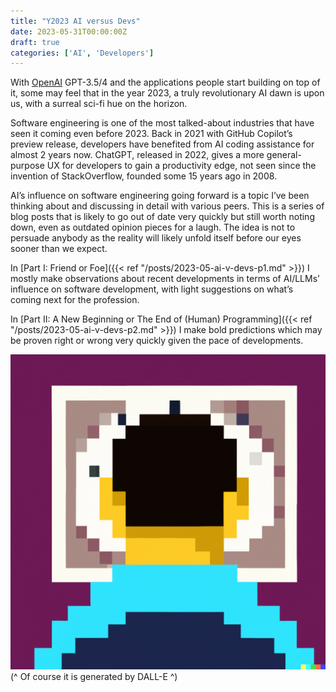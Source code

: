 ```yaml
---
title: "Y2023 AI versus Devs"
date: 2023-05-31T00:00:00Z
draft: true
categories: ['AI', 'Developers']
---
```



With [OpenAI](https://openai.com) GPT-3.5/4 and the applications people start building on top of it, some may feel that in the year 2023, a truly revolutionary AI dawn is upon us, with a surreal sci-fi hue on the horizon. 

Software engineering is one of the most talked-about industries that have seen it coming even before 2023. Back in 2021 with GitHub Copilot’s preview release, developers have benefited from AI coding assistance for almost 2 years now. ChatGPT, released in 2022, gives a more general-purpose UX for developers to gain a productivity edge, not seen since the invention of StackOverflow, founded some 15 years ago in 2008.    

AI’s influence on software engineering going forward is a topic I’ve been thinking about and discussing in detail with various peers. This is a series of blog posts that is likely to go out of date very quickly but still worth noting down, even as outdated opinion pieces for a laugh. The idea is not to persuade anybody as the reality will likely unfold itself before our eyes sooner than we expect. 

In [Part I: Friend or Foe]({{< ref "/posts/2023-05-ai-v-devs-p1.md" >}}) I mostly make observations about recent developments in terms of AI/LLMs’ influence on software development, with light suggestions on what’s coming next for the profession. 

In [Part II: A New Beginning or The End of (Human) Programming]({{< ref "/posts/2023-05-ai-v-devs-p2.md" >}}) I make bold predictions which may be proven right or wrong very quickly given the pace of developments. 



![AI versus Devs](/dalle-ai-dev.png)
(^ Of course it is generated by DALL-E ^)
